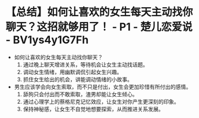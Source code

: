 # 【总结】如何让喜欢的女生每天主动找你聊天？这招就够用了！ - P1 - 楚儿恋爱说 - BV1ys4y1G7Fh

-   如何让喜欢的女生每天主动找你聊天？
    1.  通过晚上聊天增进关系，等待机会让女生主动找话题。
    2.  调动女生情绪，用幽默调侃引起女生兴趣。
    3.  抓住女生给出的机会，讲能调动情绪的小故事。
-   男生应该学会向女生索取，而不只是付出，女生会更加珍惜有所付出的感情。
    1.  舔狗只会付出而不敢索取，渣男却能让女生倾心。
    2.  通过心理学上的蔡格尼克记忆效应，让女生对你产生更深刻的印象。
    3.  保持神秘感，让女生不自觉地想要探索，从而推进关系发展。